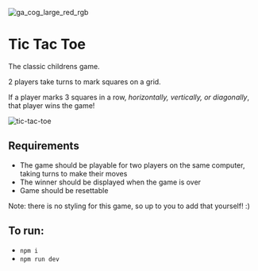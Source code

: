 ![ga_cog_large_red_rgb](https://cloud.githubusercontent.com/assets/40461/8183776/469f976e-1432-11e5-8199-6ac91363302b.png)

# Tic Tac Toe

The classic childrens game. 

2 players take turns to mark squares on a grid. 

If a player marks 3 squares in a row, _horizontally, vertically, or diagonally_, that player wins the game!

![tic-tac-toe](https://m.media-amazon.com/images/I/612MW7s6D8L.__AC_SX300_SY300_QL70_ML2_.jpg)


## Requirements

* The game should be playable for two players on the same computer, taking turns to make their moves
* The winner should be displayed when the game is over
* Game should be resettable

Note: there is no styling for this game, so up to you to add that yourself! :) 

## To run:

- `npm i`
- `npm run dev`